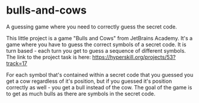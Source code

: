 # bulls-and-cows
A guessing game where you need to correctly guess the secret code.

This little project is a game "Bulls and Cows" from JetBrains Academy. It's a game where you have to guess the correct symbols of a secret code. It is turn based - each turn you get to guess a sequence of different symbols. The link to the project task is here: https://hyperskill.org/projects/53?track=17

For each symbol that's contained within a secret code that you guessed you get a cow regardless of it's position, but if you guessed it's position correctly as well - you get a bull instead of the cow. The goal of the game is to get as much bulls as there are symbols in the secret code.
